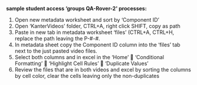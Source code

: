  **sample student access ‘groups QA-Rover-2' processes:**

1. Open new metadata worksheet and sort by ‘Component ID’
2. Open ‘KanterVideos’ folder, CTRL+A, right click SHIFT, copy as path
3. Paste in new tab in metadata worksheet ‘files’ (CTRL+A, CTRL+H, replace the path leaving the P-#-#. 
4. In metadata sheet copy the Component ID column into the ‘files’ tab next to the just pasted video files.
5. Select both columns and in excel in the ‘Home’  ‘Conditional Formatting’  ‘Highlight Cell Rules’  ‘Duplicate Values’
6. Review the files that are in both videos and excel by sorting the columns by cell color, clear the cells leaving only the non-duplicates
